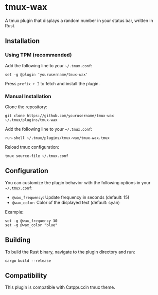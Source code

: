 # tmux-wax

A tmux plugin that displays a random number in your status bar, written in Rust.

## Installation

### Using TPM (recommended)

Add the following line to your `~/.tmux.conf`:

```
set -g @plugin 'yourusername/tmux-wax'
```

Press `prefix + I` to fetch and install the plugin.

### Manual Installation

Clone the repository:

```
git clone https://github.com/yourusername/tmux-wax ~/.tmux/plugins/tmux-wax
```

Add the following line to your `~/.tmux.conf`:

```
run-shell ~/.tmux/plugins/tmux-wax/tmux-wax.tmux
```

Reload tmux configuration:

```
tmux source-file ~/.tmux.conf
```

## Configuration

You can customize the plugin behavior with the following options in your `~/.tmux.conf`:

- `@wax_frequency`: Update frequency in seconds (default: 15)
- `@wax_color`: Color of the displayed text (default: cyan)

Example:

```
set -g @wax_frequency 30
set -g @wax_color "blue"
```

## Building

To build the Rust binary, navigate to the plugin directory and run:

```
cargo build --release
```

## Compatibility

This plugin is compatible with Catppuccin tmux theme.
